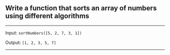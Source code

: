 ## Write a function that sorts an array of numbers using different algorithms


***

Input: `sortNumbers([5, 2, 7, 3, 1])`

Output: `[1, 2, 3, 5, 7]`

***
